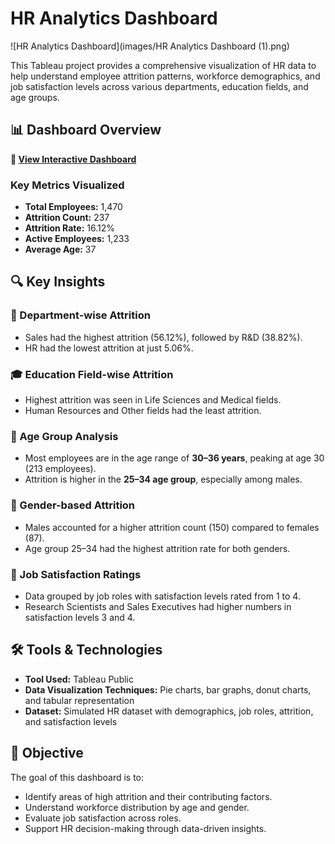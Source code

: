 # HR Analytics Dashboard

![HR Analytics Dashboard](images/HR Analytics Dashboard (1).png)

This Tableau project provides a comprehensive visualization of HR data to help understand employee attrition patterns, workforce demographics, and job satisfaction levels across various departments, education fields, and age groups.

## 📊 Dashboard Overview

**🔗 [View Interactive Dashboard](https://public.tableau.com/views/Book2_17495598580420/HRAnalyticsDashboard?:language=en-US&:sid=&:redirect=auth&:display_count=n&:origin=viz_share_link)**

### Key Metrics Visualized
- **Total Employees:** 1,470  
- **Attrition Count:** 237  
- **Attrition Rate:** 16.12%  
- **Active Employees:** 1,233  
- **Average Age:** 37  

## 🔍 Key Insights

### 📁 Department-wise Attrition
- Sales had the highest attrition (56.12%), followed by R&D (38.82%).
- HR had the lowest attrition at just 5.06%.

### 🎓 Education Field-wise Attrition
- Highest attrition was seen in Life Sciences and Medical fields.
- Human Resources and Other fields had the least attrition.

### 👥 Age Group Analysis
- Most employees are in the age range of **30–36 years**, peaking at age 30 (213 employees).
- Attrition is higher in the **25–34 age group**, especially among males.

### 🚻 Gender-based Attrition
- Males accounted for a higher attrition count (150) compared to females (87).
- Age group 25–34 had the highest attrition rate for both genders.

### 💼 Job Satisfaction Ratings
- Data grouped by job roles with satisfaction levels rated from 1 to 4.
- Research Scientists and Sales Executives had higher numbers in satisfaction levels 3 and 4.

## 🛠 Tools & Technologies
- **Tool Used:** Tableau Public  
- **Data Visualization Techniques:** Pie charts, bar graphs, donut charts, and tabular representation  
- **Dataset:** Simulated HR dataset with demographics, job roles, attrition, and satisfaction levels  

## 🎯 Objective
The goal of this dashboard is to:
- Identify areas of high attrition and their contributing factors.
- Understand workforce distribution by age and gender.
- Evaluate job satisfaction across roles.
- Support HR decision-making through data-driven insights.
  
